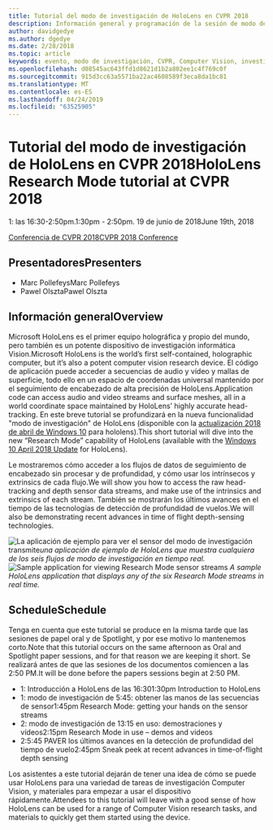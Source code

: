 ```yaml
---
title: Tutorial del modo de investigación de HoloLens en CVPR 2018
description: Información general y programación de la sesión de modo de investigación de HoloLens, que se va a entregar en la Conferencia de CVPR del 19 de junio de 2018.
author: davidgedye
ms.author: dgedye
ms.date: 2/28/2018
ms.topic: article
keywords: evento, modo de investigación, CVPR, Computer Vision, investigación, HoloLens
ms.openlocfilehash: d08545ac643ffd1d8621d1b2a802ee1c4f769c0f
ms.sourcegitcommit: 915d3cc63a5571ba22ac4608589f3eca8da1bc81
ms.translationtype: MT
ms.contentlocale: es-ES
ms.lasthandoff: 04/24/2019
ms.locfileid: "63525905"
---
```

# <a name="hololens-research-mode-tutorial-at-cvpr-2018"></a><span data-ttu-id="5ef24-104">Tutorial del modo de investigación de HoloLens en CVPR 2018</span><span class="sxs-lookup"><span data-stu-id="5ef24-104">HoloLens Research Mode tutorial at CVPR 2018</span></span>
<span data-ttu-id="5ef24-105">1: las 16:30-2:50pm.</span><span class="sxs-lookup"><span data-stu-id="5ef24-105">1:30pm - 2:50pm.</span></span> <span data-ttu-id="5ef24-106">19 de junio de 2018</span><span class="sxs-lookup"><span data-stu-id="5ef24-106">June 19th, 2018</span></span>

[<span data-ttu-id="5ef24-107">Conferencia de CVPR 2018</span><span class="sxs-lookup"><span data-stu-id="5ef24-107">CVPR 2018 Conference</span></span>](http://cvpr2018.thecvf.com/)

## <a name="presenters"></a><span data-ttu-id="5ef24-108">Presentadores</span><span class="sxs-lookup"><span data-stu-id="5ef24-108">Presenters</span></span>
* <span data-ttu-id="5ef24-109">Marc Pollefeys</span><span class="sxs-lookup"><span data-stu-id="5ef24-109">Marc Pollefeys</span></span>
* <span data-ttu-id="5ef24-110">Pawel Olszta</span><span class="sxs-lookup"><span data-stu-id="5ef24-110">Pawel Olszta</span></span>

## <a name="overview"></a><span data-ttu-id="5ef24-111">Información general</span><span class="sxs-lookup"><span data-stu-id="5ef24-111">Overview</span></span>
<span data-ttu-id="5ef24-112">Microsoft HoloLens es el primer equipo holográfica y propio del mundo, pero también es un potente dispositivo de investigación informática Vision.</span><span class="sxs-lookup"><span data-stu-id="5ef24-112">Microsoft HoloLens is the world’s first self-contained, holographic computer, but it’s also a potent computer vision research device.</span></span>
<span data-ttu-id="5ef24-113">El código de aplicación puede acceder a secuencias de audio y vídeo y mallas de superficie, todo ello en un espacio de coordenadas universal mantenido por el seguimiento de encabezado de alta precisión de HoloLens.</span><span class="sxs-lookup"><span data-stu-id="5ef24-113">Application code can access audio and video streams and surface meshes, all in a world coordinate space maintained by HoloLens’ highly accurate head-tracking.</span></span> <span data-ttu-id="5ef24-114">En este breve tutorial se profundizará en la nueva funcionalidad "modo de investigación" de HoloLens (disponible con la [actualización 2018 de abril de Windows 10](release-notes-april-2018.md) para hololens).</span><span class="sxs-lookup"><span data-stu-id="5ef24-114">This short tutorial will dive into the new “Research Mode” capability of HoloLens (available with the [Windows 10 April 2018 Update](release-notes-april-2018.md) for HoloLens).</span></span>

<span data-ttu-id="5ef24-115">Le mostraremos cómo acceder a los flujos de datos de seguimiento de encabezado sin procesar y de profundidad, y cómo usar los intrínsecos y extrinsics de cada flujo.</span><span class="sxs-lookup"><span data-stu-id="5ef24-115">We will show you how to access the raw head-tracking and depth sensor data streams, and make use of the intrinsics and extrinsics of each stream.</span></span>  <span data-ttu-id="5ef24-116">También se mostrarán los últimos avances en el tiempo de las tecnologías de detección de profundidad de vuelos.</span><span class="sxs-lookup"><span data-stu-id="5ef24-116">We will also be demonstrating recent advances in time of flight depth-sensing technologies.</span></span>

<span data-ttu-id="5ef24-117">![La aplicación de ejemplo para ver el sensor](images/sensor-stream-viewer.jpg)
del modo de investigación transmite*una aplicación de ejemplo de HoloLens que muestra cualquiera de los seis flujos de modo de investigación en tiempo real.*</span><span class="sxs-lookup"><span data-stu-id="5ef24-117">![Sample application for viewing Research Mode sensor streams](images/sensor-stream-viewer.jpg)
*A sample HoloLens application that displays any of the six Research Mode streams in real time.*</span></span>

## <a name="schedule"></a><span data-ttu-id="5ef24-118">Schedule</span><span class="sxs-lookup"><span data-stu-id="5ef24-118">Schedule</span></span>
<span data-ttu-id="5ef24-119">Tenga en cuenta que este tutorial se produce en la misma tarde que las sesiones de papel oral y de Spotlight, y por ese motivo lo mantenemos corto.</span><span class="sxs-lookup"><span data-stu-id="5ef24-119">Note that this tutorial occurs on the same afternoon as Oral and Spotlight paper sessions, and for that reason we are keeping it short.</span></span>
<span data-ttu-id="5ef24-120">Se realizará antes de que las sesiones de los documentos comiencen a las 2:50 PM.</span><span class="sxs-lookup"><span data-stu-id="5ef24-120">It will be done before the papers sessions begin at 2:50 PM.</span></span>

- <span data-ttu-id="5ef24-121">1: Introducción a HoloLens de las 16:30</span><span class="sxs-lookup"><span data-stu-id="5ef24-121">1:30pm   Introduction to HoloLens</span></span> 
- <span data-ttu-id="5ef24-122">1: modo de investigación de 5:45: obtener las manos de las secuencias de sensor</span><span class="sxs-lookup"><span data-stu-id="5ef24-122">1:45pm   Research Mode: getting your hands on the sensor streams</span></span> 
- <span data-ttu-id="5ef24-123">2: modo de investigación de 13:15 en uso: demostraciones y vídeos</span><span class="sxs-lookup"><span data-stu-id="5ef24-123">2:15pm   Research Mode in use – demos and videos</span></span> 
- <span data-ttu-id="5ef24-124">2:5:45 PAVER los últimos avances en la detección de profundidad del tiempo de vuelo</span><span class="sxs-lookup"><span data-stu-id="5ef24-124">2:45pm   Sneak peek at recent advances in time-of-flight depth sensing</span></span> 

<span data-ttu-id="5ef24-125">Los asistentes a este tutorial dejarán de tener una idea de cómo se puede usar HoloLens para una variedad de tareas de investigación Computer Vision, y materiales para empezar a usar el dispositivo rápidamente.</span><span class="sxs-lookup"><span data-stu-id="5ef24-125">Attendees to this tutorial will leave with a good sense of how HoloLens can be used for a range of Computer Vision research tasks, and materials to quickly get them started using the device.</span></span>
